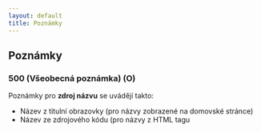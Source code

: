 ```yaml
---
layout: default
title: Poznámky
---
```


## Poznámky

### 500 (Všeobecná poznámka) (O)

Poznámky pro **zdroj názvu** se uvádějí takto:


  + Název z titulní obrazovky (pro názvy zobrazené na domovské stránce)  
  + Název ze zdrojového kódu (pro názvy z HTML tagu <title>)



Poznámky pro zdroj názvu a datum prohlédnutí zdroje se slučují do jedné poznámky s tímto zněním:

```
Název z titulní obrazovky (verze z 2.3.2007)
pozn.: datum vztahující se k verzi dokumentu se uvádí bez nul, přestože v šabloně jsou vždy dvě hvězdičky **.**.20** - tedy nikoli 02.03.2007, ale 2.3.2007
```


Pokud je z hlavního názvu vypuštěn rok, nebo jiný měnící se údaj, zapisuje se poznámka:
Součástí hlavního názvu je označení (roku/čísla...).

Pokud dojde ke změně názvu, upravíme pole 245 a také datum v poli 500.

Poznámka se zapisuje pouze v určených případech - viz pole 245.


### 520 (Resumé) (O)
Stručný, výstižný popis obsahu zdroje. Do pole 520 zapisujeme poznámku, že součástí stránek je také časopis, pokud pro něj již není vytvořený záznam (v opačném případě se použije pole 787 nebo 700 $i).


### 588 (Poznámka k zdroji popisu) (O)
* uvádí se u pokračujících online zdrojů
* datum prohlédnutí zdroje, na němž je založen popis
  * kombinovaná poznámka
    * poznámka typu „Popsáno podle“
    * poznámkou o pramenu popisu hlavního názvu
* indikátory jsou prázdné
* např.: 588 $a Popsáno podle: ...; název z titulní obrazovky (verze z 9.1.2015)
